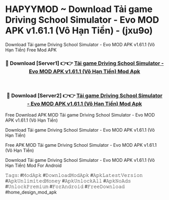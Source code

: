 # HAPYYMOD ~ Download Tải game Driving School Simulator - Evo MOD APK v1.61.1 (Vô Hạn Tiền) - (jxu9o)
Download Tải game Driving School Simulator - Evo MOD APK v1.61.1 (Vô Hạn Tiền) Free Mod APK

<div align="center">
<h3>🔴 Download [Server1] 👉👉 <a href="https://apk-comot.site?title=Tải_game_Driving_School_Simulator_-_Evo_MOD_APK_v1.61.1_(Vô_Hạn_Tiền)">Tải game Driving School Simulator - Evo MOD APK v1.61.1 (Vô Hạn Tiền) Mod Apk</a></h3><br>

<h3>🔴 Download [Server2] 👉👉 <a href="https://apk-comot.site?title=Tải_game_Driving_School_Simulator_-_Evo_MOD_APK_v1.61.1_(Vô_Hạn_Tiền)">Tải game Driving School Simulator - Evo MOD APK v1.61.1 (Vô Hạn Tiền) Mod Apk</a></h3>
</div>


Free Download APK MOD Tải game Driving School Simulator - Evo MOD APK v1.61.1 (Vô Hạn Tiền)

Download Tải game Driving School Simulator - Evo MOD APK v1.61.1 (Vô Hạn Tiền) 

Free APK MOD Tải game Driving School Simulator - Evo MOD APK v1.61.1 (Vô Hạn Tiền) 

Download Tải game Driving School Simulator - Evo MOD APK v1.61.1 (Vô Hạn Tiền) Mod For Android

𝚃𝚊𝚐𝚜: #𝙼𝚘𝚍𝙰𝚙𝚔 #𝙳𝚘𝚠𝚗𝚕𝚘𝚊𝚍𝙼𝚘𝚍𝙰𝚙𝚔 #𝙰𝚙𝚔𝙻𝚊𝚝𝚎𝚜𝚝𝚅𝚎𝚛𝚜𝚒𝚘𝚗 #𝙰𝚙𝚔𝚄𝚗𝚕𝚒𝚖𝚒𝚝𝚎𝚍𝙼𝚘𝚗𝚎𝚢 #𝙰𝚙𝚔𝚄𝚗𝚕𝚘𝚌𝚔𝙰𝚕𝚕 #𝙰𝚙𝚔𝙽𝚘𝙰𝚍𝚜 #𝚄𝚗𝚕𝚘𝚌𝚔𝙿𝚛𝚎𝚖𝚒𝚞𝚖 #𝙵𝚘𝚛𝙰𝚗𝚍𝚛𝚘𝚒𝚍 #𝙵𝚛𝚎𝚎𝙳𝚘𝚠𝚗𝚕𝚘𝚊𝚍 #home_design_mod_apk